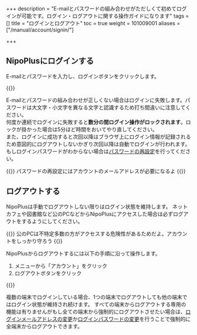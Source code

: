 +++
description = "E-mailとパスワードの組み合わせがただしくて初めてログインが可能です。ログイン・ログアウトに関する操作ガイドになります"
tags = []
title = "ログインとログアウト"
toc = true
weight = 101009001
aliases = ["/manual/account/signin/"]

+++

## NipoPlusにログインする

E-mailとパスワードを入力し、ログインボタンをクリックします。

{{<appscreen filename="signin" title="ログイン画面:E-mailとパスワードを入力してログインします">}}

E-mailとパスワードの組み合わせが正しくない場合はログインに失敗します。パスワードは大文字・小文字を異なる文字と認識するため打ち間違いに注意してください。  
何度か連続でログインに失敗すると**数分の間ログイン操作がロックされます**。ロックが掛かった場合は5分ほど時間をおいてやり直してください。  
また、ログインに成功すると次回以降はブラウザ上にログイン情報が記録されるため意図的にログアウトしないかぎり次回以降は自動でログインが行われます。
もしログインパスワードがわからない場合は[パスワードの再設定](/docs/manual/account/password/)を行ってください。

{{<alice pos="right" icon="ok">}}
パスワードの再設定にはアカウントのメールアドレスが必要になるよ
{{</alice>}}

## ログアウトする

NipoPlusは手動でログアウトしない限りはログイン状態を維持します。
ネットカフェや図書館など公のPCなどからNipoPlusにアクセスした場合は必ずログアウトをするようにしてください。

{{<alice pos="right" icon="shield">}}
公のPCは不特定多数の方がアクセスする危険性があるためだよ。アカウントをしっかり守ろう
{{</alice>}}

NipoPlusからログアウトするには以下の手順に沿って操作します。

1. メニューから「アカウント」をクリック
1. ログアウトボタンをクリック

{{<appscreen filename="signout" title="ご利用中の端末からログアウトするにはアカウント＞ログアウトの順にクリックします。">}}

複数の端末でログインしている場合、1つの端末でログアウトしても他の端末ではログイン状態が維持され続けます。
すべての端末からログアウトする専用の機能は有りませんがもし全ての端末から強制的にログアウトさせたい場合は、[ログインメールアドレスの変更](/docs/manual/account/email/)か[ログインパスワードの変更](/docs/manual/account/password/)を行うことで強制的に全端末からログアウトできます。
